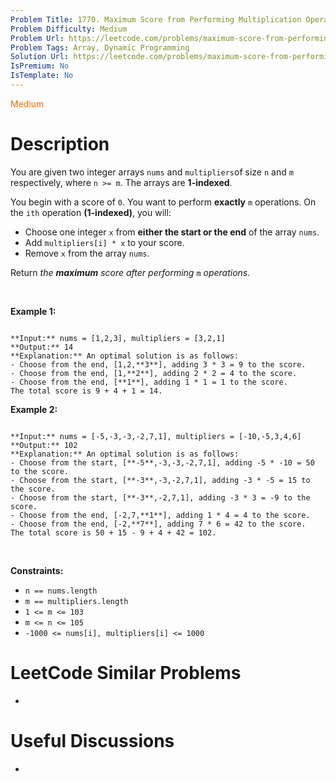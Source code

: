 ```yaml
---
Problem Title: 1770. Maximum Score from Performing Multiplication Operations
Problem Difficulty: Medium
Problem Url: https://leetcode.com/problems/maximum-score-from-performing-multiplication-operations/
Problem Tags: Array, Dynamic Programming
Solution Url: https://leetcode.com/problems/maximum-score-from-performing-multiplication-operations/solution/
IsPremium: No
IsTemplate: No
---
```


<span style="color: rgb(239, 108, 0);">Medium</span>

# Description

You are given two integer arrays `nums` and `multipliers`of size `n` and `m` respectively, where `n >= m`. The arrays are **1-indexed**.


You begin with a score of `0`. You want to perform **exactly** `m` operations. On the `ith` operation **(1-indexed)**, you will:


* Choose one integer `x` from **either the start or the end** of the array `nums`.
* Add `multipliers[i] * x` to your score.
* Remove `x` from the array `nums`.


Return *the **maximum** score after performing* `m` *operations.*


 


**Example 1:**



```

**Input:** nums = [1,2,3], multipliers = [3,2,1]
**Output:** 14
**Explanation:** An optimal solution is as follows:
- Choose from the end, [1,2,**3**], adding 3 * 3 = 9 to the score.
- Choose from the end, [1,**2**], adding 2 * 2 = 4 to the score.
- Choose from the end, [**1**], adding 1 * 1 = 1 to the score.
The total score is 9 + 4 + 1 = 14.
```

**Example 2:**



```

**Input:** nums = [-5,-3,-3,-2,7,1], multipliers = [-10,-5,3,4,6]
**Output:** 102
**Explanation:** An optimal solution is as follows:
- Choose from the start, [**-5**,-3,-3,-2,7,1], adding -5 * -10 = 50 to the score.
- Choose from the start, [**-3**,-3,-2,7,1], adding -3 * -5 = 15 to the score.
- Choose from the start, [**-3**,-2,7,1], adding -3 * 3 = -9 to the score.
- Choose from the end, [-2,7,**1**], adding 1 * 4 = 4 to the score.
- Choose from the end, [-2,**7**], adding 7 * 6 = 42 to the score. 
The total score is 50 + 15 - 9 + 4 + 42 = 102.

```

 


**Constraints:**


* `n == nums.length`
* `m == multipliers.length`
* `1 <= m <= 103`
* `m <= n <= 105`
* `-1000 <= nums[i], multipliers[i] <= 1000`




# LeetCode Similar Problems

- []()

# Useful Discussions

- []()
